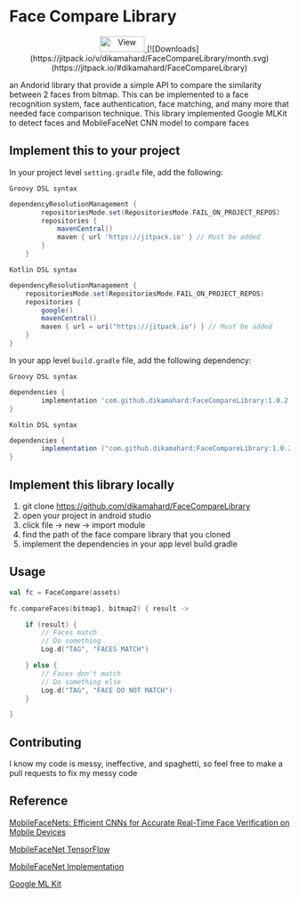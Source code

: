# Face Compare Library
<p align="center">
<a href="#">
	<img src="https://views.whatilearened.today/views/github/dikamahard/FaceCompareLibrary.svg" width="80px" height="28px" alt="View" />    
  </a>
	[![Downloads](https://jitpack.io/v/dikamahard/FaceCompareLibrary/month.svg)(https://jitpack.io/#dikamahard/FaceCompareLibrary)    
</p>
an Andorid library that provide a simple API to compare the similarity between 2 faces from bitmap. This can be implemented to a face recognition system, face authentication, face matching, and many more that needed face comparison technique. This library implemented Google MLKit to detect faces and MobileFaceNet CNN model to compare faces

## Implement this to your project
In your project level `setting.gradle` file, add the following:
 
`Groovy DSL syntax`
```gradle
dependencyResolutionManagement {
		repositoriesMode.set(RepositoriesMode.FAIL_ON_PROJECT_REPOS)
		repositories {
			mavenCentral()
			maven { url 'https://jitpack.io' } // Must be added
		}
	}
```
`Kotlin DSL syntax`
```gradle
dependencyResolutionManagement {
    repositoriesMode.set(RepositoriesMode.FAIL_ON_PROJECT_REPOS)
    repositories {
        google()
        mavenCentral()
        maven { url = uri("https://jitpack.io") } // Must be added
    }
}
```
In your app level `build.gradle` file, add the following dependency:

`Groovy DSL syntax`
```gradle
dependencies {
	    implementation 'com.github.dikamahard:FaceCompareLibrary:1.0.2'
}
```
`Koltin DSL syntax`
```gradle
dependencies {
	    implementation ("com.github.dikamahard:FaceCompareLibrary:1.0.2")
}
```

## Implement this library locally

1. git clone https://github.com/dikamahard/FaceCompareLibrary
2. open your project in android studio
3. click file -> new -> import module
4. find the path of the face compare library that you cloned
5. implement the dependencies in your app level build.gradle  

## Usage
```kotlin
val fc = FaceCompare(assets)

fc.compareFaces(bitmap1, bitmap2) { result ->

    if (result) {
        // Faces match
        // Do something
        Log.d("TAG", "FACES MATCH")

    } else {
        // Faces don't match
        // Do something else
        Log.d("TAG", "FACE DO NOT MATCH")
    }

}
```
## Contributing
I know my code is messy, ineffective, and spaghetti, so feel free to make a pull requests to fix my messy code

## Reference
[MobileFaceNets: Efficient CNNs for Accurate Real-Time Face Verification on Mobile Devices](https://arxiv.org/abs/1804.07573)

[MobileFaceNet TensorFlow](https://github.com/sirius-ai/MobileFaceNet_TF)

[MobileFaceNet Implementation](https://github.com/SphericalKat/face-verify-MFN)

[Google ML Kit](https://developers.google.com/ml-kit)
